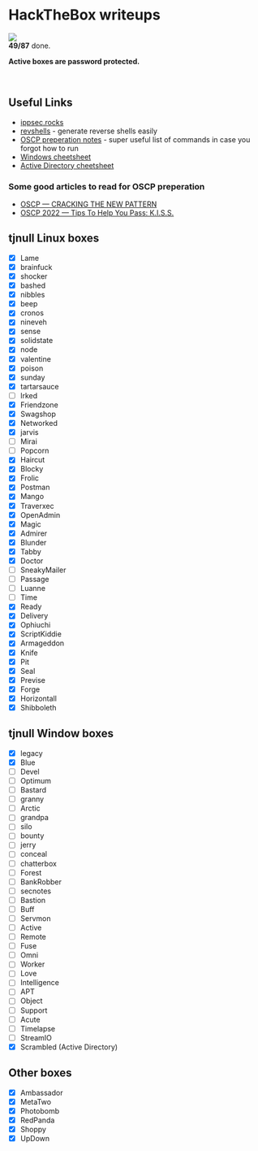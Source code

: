 # HackTheBox writeups

![](https://geps.dev/progress/56)  
**49/87** done. 

**Active boxes are password protected.**

<br/>

## Useful Links

- [ippsec.rocks](https://ippsec.rocks/)
- [revshells](https://www.revshells.com/) - generate reverse shells easily
- [OSCP preperation notes](https://oscpnotes.infosecsanyam.in/My_OSCP_Preparation_Notes.html) - super useful list of commands in case you forgot how to run
- [Windows cheetsheet](https://0xsp.com/offensive/red-team-cheatsheet/)
- [Active Directory cheetsheet](https://medium.com/@kuwaitison/active-directory-cheat-sheet-94e0bb9bed2)

### Some good articles to read for OSCP preperation

- [OSCP — CRACKING THE NEW PATTERN](https://jaiguptanick.github.io/Blog/blog/OSCP_Cracking_New_Pattern_Walkthrough/)
- [OSCP 2022 — Tips To Help You Pass: K.I.S.S.](https://medium.com/@0xP/oscp-2022-tips-to-help-you-pass-dddd3563967e)

## tjnull Linux boxes

- [x] Lame
- [x] brainfuck
- [x] shocker
- [x] bashed
- [x] nibbles
- [x] beep
- [x] cronos
- [x] nineveh
- [x] sense
- [x] solidstate
- [x] node
- [x] valentine
- [x] poison
- [x] sunday
- [x] tartarsauce
- [ ] lrked
- [x] Friendzone
- [x] Swagshop
- [x] Networked
- [x] jarvis
- [ ] Mirai
- [ ] Popcorn
- [x] Haircut
- [x] Blocky
- [x] Frolic
- [x] Postman
- [x] Mango
- [x] Traverxec
- [x] OpenAdmin
- [x] Magic
- [x] Admirer
- [x] Blunder
- [x] Tabby
- [x] Doctor
- [ ] SneakyMailer
- [ ] Passage
- [ ] Luanne
- [ ] Time
- [x] Ready
- [x] Delivery
- [x] Ophiuchi
- [x] ScriptKiddie
- [x] Armageddon
- [x] Knife
- [x] Pit
- [x] Seal
- [x] Previse
- [x] Forge
- [x] Horizontall
- [x] Shibboleth

## tjnull Window boxes

- [x] legacy
- [x] Blue
- [ ] Devel
- [ ] Optimum
- [ ] Bastard
- [ ] granny
- [ ] Arctic
- [ ] grandpa
- [ ] silo
- [ ] bounty
- [ ] jerry
- [ ] conceal
- [ ] chatterbox
- [ ] Forest
- [ ] BankRobber
- [ ] secnotes
- [ ] Bastion
- [ ] Buff
- [ ] Servmon
- [ ] Active
- [ ] Remote
- [ ] Fuse
- [ ] Omni
- [ ] Worker
- [ ] Love
- [ ] Intelligence
- [ ] APT
- [ ] Object
- [ ] Support
- [ ] Acute
- [ ] Timelapse
- [ ] StreamIO
- [x] Scrambled (Active Directory)

## Other boxes

- [x] Ambassador
- [x] MetaTwo
- [x] Photobomb
- [x] RedPanda
- [x] Shoppy
- [x] UpDown

